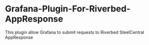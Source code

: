 # Grafana-Plugin-For-Riverbed-AppResponse
This plugin allow Grafana to submit requests to Riverbed SteelCentral AppResponse
